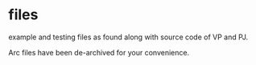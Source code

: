 # files

example and testing files as found along with source code of VP and PJ.

Arc files have been de-archived for your convenience. 



